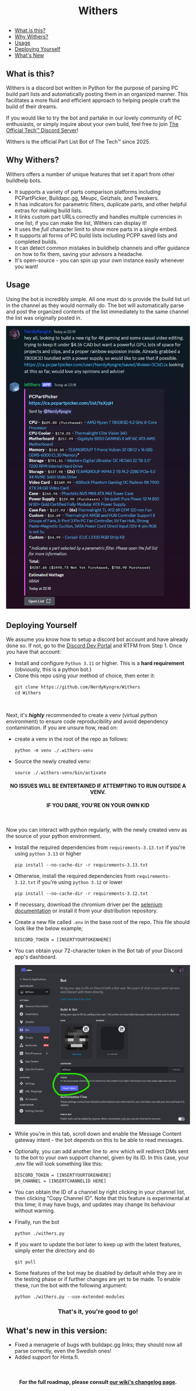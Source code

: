 # <p align=center> Withers

- [What is this?](#what-is-this)
- [Why Withers?](#why-withers)
- [Usage](#usage)
- [Deploying Yourself](#deploying-yourself)
- [What's New](#whats-new-in-this-version)


## What is this?
Withers is a discord bot written in Python for the purpose of parsing PC build part lists and automatically posting them in an organized manner. This facilitates a more fluid and efficient approach to helping people craft the build of their dreams.
<br>

If you would like to try the bot and partake in our lovely community of PC enthusiasts, or simply inquire about your own build, feel free to join [The Official Tech™ Discord Server](https://discord.gg/fGNSuWzNHG)!

Withers is the official Part List Bot of The Tech™ since 2025.

## Why Withers?
Withers offers a number of unique features that set it apart from other buildhelp bots.

- It supports a variety of parts comparison platforms including PCPartPicker, Buildapc.gg, Meupc, Geizhals, and Tweakers.
- It has indicators for parametric filters, duplicate parts, and other helpful extras for making build lists.
- It links custom part URLs correctly and handles multiple currencies in one list; if you can make the list, Withers can display it!
- It uses the *full* character limit to show more parts in a single embed.
- It supports all forms of PC build lists including PCPP saved lists and completed builds.
- It can detect common mistakes in buildhelp channels and offer guidance on how to fix them, saving your advisors a headache.
- It's open-source - you can spin up your own instance easily whenever you want!

## Usage

Using the bot is incredibly simple. All one must do is provide the build list url in the channel as they would normally do. The bot will automatically parse and post the organized contents of the list immediately to the same channel the list was originally posted in. 

<p align=center> <img src="examples/example-1.png?raw=true" alt="Withers output example" style="max-width:100%;max-height:100%;"/>


## Deploying Yourself 
We assume you know how to setup a discord bot account and have already done so. If not, go to the [Discord Dev Portal](https://discord.com/developers/docs/quick-start/getting-started) and RTFM from Step 1.
Once you have that account:

- Install and configure ``Python 3.11`` or higher. This is a **hard requirement** (obviously, this is a python bot.)
- Clone this repo using your method of choice, then enter it:
    ```Sh
    git clone https://github.com/NerdyKyogre/Withers
    cd Withers
    ```
    <br>
Next, it's ***highly*** recommended to create a venv (virtual python environment) to ensure code reproducibility and avoid dependency contamination. If you are unsure how, read on:
- create a venv in the root of the repo as follows:
    ```Sh
    python -m venv ./.withers-venv
    ```
- Source the newly created venv:
    ```Sh
    source ./.withers-venv/bin/activate
    ```
#### <p align=center>  NO ISSUES WILL BE ENTERTAINED IF ATTEMPTING TO RUN OUTSIDE A VENV. 
#### <p align=center>  IF YOU DARE, YOU'RE ON YOUR OWN KID
<br>

Now you can interact with python regularly, with the newly created venv as the source of your python environment.
- Install the required dependencies from ``requirements-3.13.txt`` if you're using ``python 3.13`` or higher 
    ```Sh
    pip install --no-cache-dir -r requirements-3.13.txt
    ```
- Otherwise, install the required dependencies from ``requirements-3.12.txt`` if you're using ``python 3.12`` or lower 
    ```Sh
    pip install --no-cache-dir -r requirements-3.12.txt
    ```
- If necessary, download the chromium driver per the [selenium documentation](https://pypi.org/project/selenium/) or install it from your distribution repository.

- Create a new file called ``.env`` in the base root of the repo. This file should look like the below example;
    ```Sh
    DISCORD_TOKEN = [INSERTYOURTOKENHERE]
    ```
- You can obtain your 72-character token in the Bot tab of your Discord app's dashboard.

    <p align=center> <img src="examples/app-dashboard.png?raw=true" alt="Withers output example" style="max-width:100%;max-height:100%;"/>

- While you're in this tab, scroll down and enable the Message Content gateway intent - the bot depends on this to be able to read messages.

- Optionally, you can add another line to .env which will redirect DMs sent to the bot to your own support channel, given by its ID. In this case, your .env file will look something like this:
    ```Sh
    DISCORD_TOKEN = [INSERTYOURTOKENHERE]
    DM_CHANNEL = [INSERTCHANNELID HERE]
    ```

- You can obtain the ID of a channel by right clicking in your channel list, then clicking "Copy Channel ID". Note that this feature is experimental at this time; it may have bugs, and updates may change its behaviour without warning.

- Finally, run the bot
    ```Sh
    python ./withers.py
    ```

- If you want to update the bot later to keep up with the latest features, simply enter the directory and do
    ```Sh
    git pull

- Some features of the bot may be disabled by default while they are in the testing phase or if further changes are yet to be made. To enable these, run the bot with the following argument:
    ```Sh
    python ./withers.py --use-extended-modules
    ```
### <p align=center> That's it, you're good to go!

## What's new in this version:
- Fixed a menagerie of bugs with buildapc.gg links; they should now all parse correctly, even the Swedish ones!
- Added support for Hinta.fi.
<br>

#### <p align=center> For the full roadmap, please consult [our wiki's changelog page](https://github.com/NerdyKyogre/Withers/wiki/Changelog).
